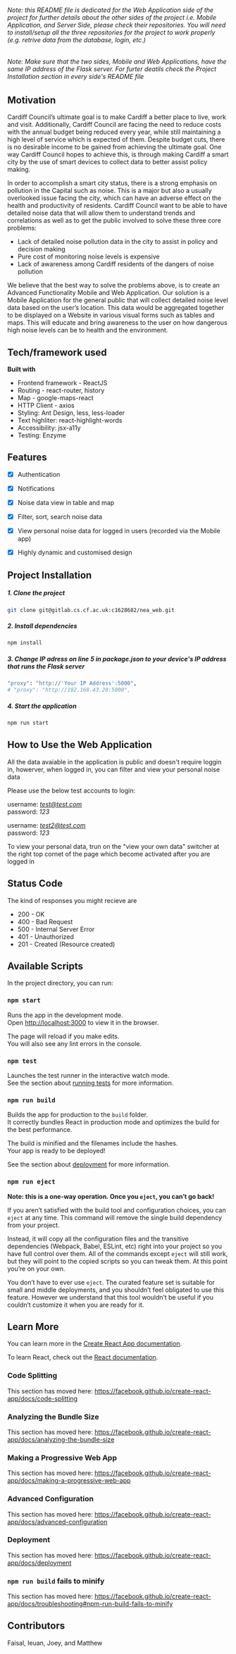 ###### Note: this README file is dedicated for the Web Application side of the project for further details about the other sides of the project i.e. Mobile Application, and Server Side, please check their repositories. You will need to install/setup all the three repositories for the project to work properly (e.g. retrive data from the database, login, etc.)  

###### Note: Make sure that the two sides, Mobile and Web Applications, have the same IP address of the Flask server. For furter deatils check the Project Installation section in every side's README file

## Motivation

Cardiff Council’s ultimate goal is to make Cardiff a better place to live, work and visit. Additionally, Cardiff Council are facing the need to reduce costs with the annual budget being reduced every year, while still maintaining a high level of service which is expected of them. Despite budget cuts, there is no desirable income to be gained from achieving the ultimate goal.
One way Cardiff Council hopes to achieve this, is through making Cardiff a smart city by the use of smart devices to collect data to better assist policy making.

In order to accomplish a smart city status, there is a strong emphasis on pollution in the Capital such as noise.
This is a major but also a usually overlooked issue facing the city, which can have an adverse effect on the health and productivity of residents. 
Cardiff Council want to be able to have detailed noise data that will allow them to understand trends and correlations as well as to get the public involved to solve these three core problems:

- Lack of detailed noise pollution data in the city to assist in policy and decision making
- Pure cost of monitoring noise levels is expensive
- Lack of awareness among Cardiff residents of the dangers of noise pollution

We believe that the best way to solve the problems above, is to create an Advanced Functionality Mobile and Web Application.
Our solution is a Mobile Application for the general public that will collect detailed noise level data based on the user’s location. This data would be aggregated together to be displayed on a Website in various visual forms such as tables and maps. This will educate and bring awareness to the user on how dangerous high noise levels can be to health and the environment.


## Tech/framework used

**Built with**

* Frontend framework - ReactJS
* Routing - react-router, history
* Map - google-maps-react
* HTTP Client - axios
* Styling: Ant Design, less, less-loader
* Text highliter: react-highlight-words
* Accessibility: jsx-a11y
* Testing: Enzyme

## Features

- [x] Authentication
- [x] Notifications
- [x] Noise data view in table and map
- [x] Filter, sort, search noise data
- [x] View personal noise data for logged in users (recorded via the Mobile app)
- [x] Highly dynamic and customised design



## Project Installation
##### 1. Clone the project

```bash
git clone git@gitlab.cs.cf.ac.uk:c1628682/nea_web.git
```

##### 2. Install dependencies 
```bash
npm install
```

##### 3. Change IP adress on line 5 in package.json to your device's IP address that runs the Flask server
```bash
"proxy": "http://'Your IP Address':5000",
# "proxy": "http://192.168.43.20:5000",

```

##### 4. Start the application 
```bash
npm run start
```


## How to Use the Web Application
All the data avaiable in the application is public and doesn't require loggin in, howerver, when logged in, you can filter and view your personal noise data

Please use the below test accounts to login:

username: *test@test.com*  
password: *123*  

username: *test2@test.com*  
password: *123*  

To view your personal data, trun on the "view your own data" switcher at the right top cornet of the page which become activated after you are logged in  

## Status Code

The kind of responses you might recieve are
- 200 - OK
- 400 - Bad Request
- 500 - Internal Server Error
- 401 - Unauthorized
- 201 - Created (Resource created)


## Available Scripts

In the project directory, you can run:

### `npm start`

Runs the app in the development mode.<br>
Open [http://localhost:3000](http://localhost:3000) to view it in the browser.

The page will reload if you make edits.<br>
You will also see any lint errors in the console.

### `npm test`

Launches the test runner in the interactive watch mode.<br>
See the section about [running tests](https://facebook.github.io/create-react-app/docs/running-tests) for more information.

### `npm run build`

Builds the app for production to the `build` folder.<br>
It correctly bundles React in production mode and optimizes the build for the best performance.

The build is minified and the filenames include the hashes.<br>
Your app is ready to be deployed!

See the section about [deployment](https://facebook.github.io/create-react-app/docs/deployment) for more information.

### `npm run eject`

**Note: this is a one-way operation. Once you `eject`, you can’t go back!**

If you aren’t satisfied with the build tool and configuration choices, you can `eject` at any time. This command will remove the single build dependency from your project.

Instead, it will copy all the configuration files and the transitive dependencies (Webpack, Babel, ESLint, etc) right into your project so you have full control over them. All of the commands except `eject` will still work, but they will point to the copied scripts so you can tweak them. At this point you’re on your own.

You don’t have to ever use `eject`. The curated feature set is suitable for small and middle deployments, and you shouldn’t feel obligated to use this feature. However we understand that this tool wouldn’t be useful if you couldn’t customize it when you are ready for it.

## Learn More

You can learn more in the [Create React App documentation](https://facebook.github.io/create-react-app/docs/getting-started).

To learn React, check out the [React documentation](https://reactjs.org/).

### Code Splitting

This section has moved here: https://facebook.github.io/create-react-app/docs/code-splitting

### Analyzing the Bundle Size

This section has moved here: https://facebook.github.io/create-react-app/docs/analyzing-the-bundle-size

### Making a Progressive Web App

This section has moved here: https://facebook.github.io/create-react-app/docs/making-a-progressive-web-app

### Advanced Configuration

This section has moved here: https://facebook.github.io/create-react-app/docs/advanced-configuration

### Deployment

This section has moved here: https://facebook.github.io/create-react-app/docs/deployment

### `npm run build` fails to minify

This section has moved here: https://facebook.github.io/create-react-app/docs/troubleshooting#npm-run-build-fails-to-minify


## Contributors
Faisal, Ieuan, Joey, and Matthew
